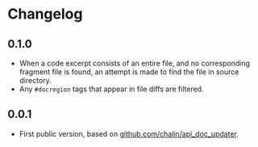 # Changelog

## 0.1.0

- When a code excerpt consists of an entire file, and no corresponding fragment
  file is found, an attempt is made to find the file in source directory.
- Any `#docregion` tags that appear in file diffs are filtered.

## 0.0.1

- First public version, based on
  [github.com/chalin/api_doc_updater](https://github.com/chalin/api_doc_updater).
  
